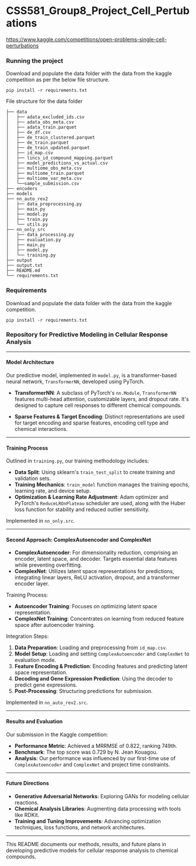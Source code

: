 # CSS581_Group8_Project_Cell_Pertubations

https://www.kaggle.com/competitions/open-problems-single-cell-perturbations

### Running the project
Download and populate the data folder with the data from the kaggle competition as per the below file structure. 

```angular2html
pip install -r requirements.txt
```

File structure for the data folder

```
├── data
│   ├── adata_excluded_ids.csv
│   ├── adata_obs_meta.csv
│   ├── adata_train.parquet
│   ├── de_df.csv
│   ├── de_train_clustered.parquet
│   ├── de_train.parquet
│   ├── de_train_updated.parquet
│   ├── id_map.csv
│   ├── lincs_id_compound_mapping.parquet
│   ├── model_predictions_vs_actual.csv
│   ├── multiome_obs_meta.csv
│   ├── multiome_train.parquet
│   ├── multiome_var_meta.csv
│   └──sample_submission.csv
├── encoders
├── models
├── nn_auto_rev2
│   ├── data_preprocessing.py
│   ├── main.py
│   ├── model.py
│   ├── train.py
│   └── utils.py
├── nn_only_src
│   ├── data_processing.py
│   ├── evaluation.py
│   ├── main.py
│   ├── model.py
│   └── training.py
├── output
├── output.txt
├── README.md
└── requirements.txt

```

### Requirements 
Download and populate the data folder with the data from the kaggle competition.

```angular2html
pip install -r requirements.txt
```

### Repository for Predictive Modeling in Cellular Response Analysis

---

#### Model Architecture

Our predictive model, implemented in `model.py`, is a transformer-based neural network, `TransformerNN`, developed using PyTorch.

- **TransformerNN**: A subclass of PyTorch's `nn.Module`, `TransformerNN` features multi-head attention, customizable layers, and dropout rate. It's designed to capture cell responses to different chemical compounds.

- **Sparse Features & Target Encoding**: Distinct representations are used for target encoding and sparse features, encoding cell type and chemical interactions.

---

#### Training Process

Outlined in `training.py`, our training methodology includes:

- **Data Split**: Using sklearn's `train_test_split` to create training and validation sets.
- **Training Mechanics**: `train_model` function manages the training epochs, learning rate, and device setup.
- **Optimization & Learning Rate Adjustment**: Adam optimizer and PyTorch's `ReduceLROnPlateau` scheduler are used, along with the Huber loss function for stability and reduced outlier sensitivity.

Implemented in `nn_only.src`.

---

#### Second Approach: ComplexAutoencoder and ComplexNet

- **ComplexAutoencoder**: For dimensionality reduction, comprising an encoder, latent space, and decoder. Targets essential data features while preventing overfitting.
- **ComplexNet**: Utilizes latent space representations for predictions, integrating linear layers, ReLU activation, dropout, and a transformer encoder layer.

Training Process:

- **Autoencoder Training**: Focuses on optimizing latent space representation.
- **ComplexNet Training**: Concentrates on learning from reduced feature space after autoencoder training.

Integration Steps:

1. **Data Preparation**: Loading and preprocessing from `id_map.csv`.
2. **Model Setup**: Loading and setting `ComplexAutoencoder` and `ComplexNet` to evaluation mode.
3. **Feature Encoding & Prediction**: Encoding features and predicting latent space representation.
4. **Decoding and Gene Expression Prediction**: Using the decoder to predict gene expressions.
5. **Post-Processing**: Structuring predictions for submission.

Implemented in `nn_auto_rev2.src`.

---

#### Results and Evaluation

Our submission in the Kaggle competition:

- **Performance Metric**: Achieved a MRRMSE of 0.822, ranking 749th.
- **Benchmark**: The top score was 0.729 by N. Jean Kouagou.
- **Analysis**: Our performance was influenced by our first-time use of `ComplexAutoencoder` and `ComplexNet` and project time constraints.

---

#### Future Directions

- **Generative Adversarial Networks**: Exploring GANs for modeling cellular reactions.
- **Chemical Analysis Libraries**: Augmenting data processing with tools like RDKit.
- **Training and Tuning Improvements**: Advancing optimization techniques, loss functions, and network architectures.

---

This README documents our methods, results, and future plans in developing predictive models for cellular response analysis to chemical compounds.



